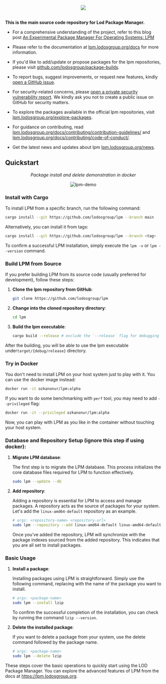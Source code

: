 <div align="center">
<img src="https://lpm.lodosgroup.org/images/logo/lpm-logo.png" />
</div>

<br/>

**This is the main source code repository for Lod Package Manager.**

- For a comprehensive understanding of the project, refer to this blog post [An Experimental Package Manager For Operating Systems: LPM](https://onurozkan.dev/read/an-experimental-system-package-manager-lpm/)

- Please refer to the documentation at [lpm.lodosgroup.org/docs](https://lpm.lodosgroup.org/docs/getting-started/introduction) for more information.

- If you'd like to add/update or propose packages for the lpm repositories, please visit [github.com/lodosgroup/package-builds](https://github.com/lodosgroup/package-builds).

- To report bugs, suggest improvements, or request new features, kindly [open a GitHub issue](https://github.com/lodosgroup/lpm/issues/new).

- For security-related concerns, please [open a private security vulnerability report](https://github.com/lodosgroup/lpm/security/advisories/new). We kindly ask you not to create a public issue on GitHub for security matters.

- To explore the packages available in the official lpm repositories, visit [lpm.lodosgroup.org/explore-packages](https://lpm.lodosgroup.org/explore-packages/).

- For guidance on contributing, read [lpm.lodosgroup.org/docs/contributing/contribution-guidelines/](https://lpm.lodosgroup.org/docs/contributing/contribution-guidelines/) and [lpm.lodosgroup.org/docs/contributing/code-of-conduct/](https://lpm.lodosgroup.org/docs/contributing/code-of-conduct/).

- Get the latest news and updates about lpm [lpm.lodosgroup.org/news](https://lpm.lodosgroup.org/news/).

## Quickstart

<div align="center">

*Package install and delete demonstration in docker*

![lpm-demo](https://lpm.lodosgroup.org/lpm-demo.svg)

</div>

### Install with Cargo

To install LPM from a specific branch, run the following command:

```sh
cargo install --git https://github.com/lodosgroup/lpm --branch main
```

Alternatively, you can install it from tags:

```sh
cargo install --git https://github.com/lodosgroup/lpm --branch <tag>
```

To confirm a successful LPM installation, simply execute the `lpm -v` or `lpm --version` command.

### Build LPM from Source

If you prefer building LPM from its source code (usually preferred for development), follow these steps:

1. **Clone the lpm repository from GitHub**:

   ```sh
   git clone https://github.com/lodosgroup/lpm
   ```

2. **Change into the cloned repository directory**:

   ```sh
   cd lpm
   ```

3. **Build the lpm executable**:
    

   ```sh
   cargo build --release # exclude the `--release` flag for debugging
   ```

After the building, you will be able to use the lpm executable under`target/{debug/release}` directory.

### Try in Docker

You don't need to install LPM on your host system just to play with it. You can use the docker image instead:

```sh
docker run -it ozkanonur/lpm:alpha
```

If you want to do some benchmarking with `perf` tool, you may need to add `--privileged` flag:

```sh
docker run -it --privileged ozkanonur/lpm:alpha
```

Now, you can play with LPM as you like in the container without touching your host system.

### Database and Repository Setup (ignore this step if using docker):

1. **Migrate LPM database**:

    The first step is to migrate the LPM database. This process initializes the core database files required for LPM to function effectively.

    ```sh
    sudo lpm --update --db
    ```

2. **Add repository**:

    Adding a repository is essential for LPM to access and manage packages. A repository acts as the source of packages for your system. Let's add the `linux-amd64-default` repository as an example.

    ```sh
    # args: <repository-name> <repository-url>
    sudo lpm --repository --add linux-amd64-default linux-amd64-default.lpm.lodosgroup.org
    ```

    Once you've added the repository, LPM will synchronize with the package indexes sourced from the added repository. This indicates that you are all set to install packages.

### Basic Usage

1. **Install a package**:

    Installing packages using LPM is straightforward. Simply use the following command, replacing <package-name> with the name of the package you want to install.

    ```sh
    # args: <package-name>
    sudo lpm --install lzip
    ```

    To confirm the successful completion of the installation, you can check by running the command `lzip --version`.

2. **Delete the installed package**:

    If you want to delete a package from your system, use the delete command followed by the package name.

    ```sh
    # args: <package-name>
    sudo lpm --delete lzip
    ```

These steps cover the basic operations to quickly start using the LOD Package Manager. You can explore the advanced features of LPM from the docs at https://lpm.lodosgroup.org.
